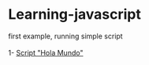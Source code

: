# Learning-javascript
first example, running simple script
<br><br>
1-  <a href="https://github.com/lbvp10/learning-javascript/tree/01-simple_script">Script "Hola Mundo"</a>

